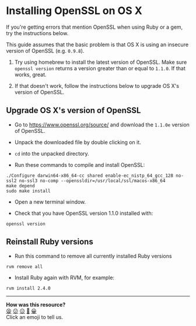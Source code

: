 # Installing OpenSSL on OS X

If you're getting errors that mention OpenSSL when using Ruby or a gem, try the instructions below.

This guide assumes that the basic problem is that OS X is using an insecure version of OpenSSL (e.g. `0.9.8`).

1. Try using homebrew to install the latest version of OpenSSL.  Make sure `openssl version` returns a version greater than or equal to `1.1.0`.  If that works, great.

2. If that doesn't work, follow the instructions below to upgrade OS X's version of OpenSSL.

## Upgrade OS X's version of OpenSSL

* Go to https://www.openssl.org/source/ and download the `1.1.0e` version of OpenSSL.

* Unpack the downloaded file by double clicking on it.

* `cd` into the unpacked directory.

* Run these commands to compile and install OpenSSL:

```
./Configure darwin64-x86_64-cc shared enable-ec_nistp_64_gcc_128 no-ssl2 no-ssl3 no-comp --openssldir=/usr/local/ssl/macos-x86_64
make depend
sudo make install
```

* Open a new terminal window.

* Check that you have OpenSSL version 1.1.0 installed with:

```
openssl version
```

## Reinstall Ruby versions

* Run this command to remove all currently installed Ruby versions

```
rvm remove all
```

* Install Ruby again with RVM, for example:

```
rvm install 2.4.0
```

<!-- BEGIN GENERATED SECTION DO NOT EDIT -->

---

**How was this resource?**  
[😫](https://airtable.com/shrUJ3t7KLMqVRFKR?prefill_Repository=makersacademy/course&prefill_File=pills/installing_openssl_on_os_x.md&prefill_Sentiment=😫) [😕](https://airtable.com/shrUJ3t7KLMqVRFKR?prefill_Repository=makersacademy/course&prefill_File=pills/installing_openssl_on_os_x.md&prefill_Sentiment=😕) [😐](https://airtable.com/shrUJ3t7KLMqVRFKR?prefill_Repository=makersacademy/course&prefill_File=pills/installing_openssl_on_os_x.md&prefill_Sentiment=😐) [🙂](https://airtable.com/shrUJ3t7KLMqVRFKR?prefill_Repository=makersacademy/course&prefill_File=pills/installing_openssl_on_os_x.md&prefill_Sentiment=🙂) [😀](https://airtable.com/shrUJ3t7KLMqVRFKR?prefill_Repository=makersacademy/course&prefill_File=pills/installing_openssl_on_os_x.md&prefill_Sentiment=😀)  
Click an emoji to tell us.

<!-- END GENERATED SECTION DO NOT EDIT -->

